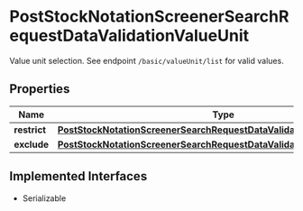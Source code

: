 

# PostStockNotationScreenerSearchRequestDataValidationValueUnit

Value unit selection. See endpoint `/basic/valueUnit/list` for valid values.

## Properties

Name | Type | Description | Notes
------------ | ------------- | ------------- | -------------
**restrict** | [**PostStockNotationScreenerSearchRequestDataValidationValueUnitRestrict**](PostStockNotationScreenerSearchRequestDataValidationValueUnitRestrict.md) |  |  [optional]
**exclude** | [**PostStockNotationScreenerSearchRequestDataValidationValueUnitExclude**](PostStockNotationScreenerSearchRequestDataValidationValueUnitExclude.md) |  |  [optional]


## Implemented Interfaces

* Serializable


